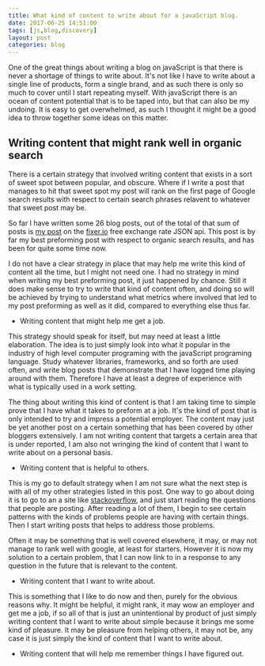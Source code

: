 ```yaml
---
title: What kind of content to write about for a javaScript blog.
date: 2017-06-25 14:51:00
tags: [js,blog,discovery]
layout: post
categories: blog
---
```


One of the great things about writing a blog on javaScript is that there is never a shortage of things to write about. It's not like I have to write about a single line of products, form a single brand, and as such there is only so much to cover until I start repeating myself. With javaScript there is an ocean of content potential that is to be taped into, but that can also be my undoing. It is easy to get overwhelmed, as such I thought it might be a good idea to throw together some ideas on this matter.

<!-- more -->

## Writing content that might rank well in organic search

There is a certain strategy that involved writing content that exists in a sort of sweet spot between popular, and obscure. Where if I write a post that manages to hit that sweet spot my post will rank on the first page of Google search results with respect to certain search phrases relavent to whatever that sweet post may be.

So far I have written some 26 blog posts, out of the total of that sum of posts is [my post](/2017/02/09/api-fixer/) on the [fixer.io](http://fixer.io) free exchange rate JSON api. This post is by far my best preforming post with respect to organic search results, and has been for quite some time now. 

I do not have a clear strategy in place that may help me write this kind of content all the time, but I might not need one. I had no strategy in mind when writing my best preforming post, it just happened by chance. Still it does make sense to try to write that kind of content often, and doing so will be achieved by trying to understand what metrics where involved that led to my post preforming as well as it did, compared to everything else thus far.

* Writing content that might help me get a job.

This strategy should speak for itself, but may need at least a little elaboration. The idea is to just simply look into what it popular in the industry of high level computer programing with the javaScript programing language. Study whatever libraries, frameworks, and so forth are used often, and write blog posts that demonstrate that I have logged time playing around with them. Therefore I have at least a degree of experience with what is typically used in a work setting.

The thing about writing this kind of content is that I am taking time to simple prove that I have what it takes to preform at a job. It's the kind of post that is only intended to try and impress a potential employer. The content may just be yet another post on a certain something that has been covered by other bloggers extensively. I am not writing content that targets a certain area that is under reported, I am also not wringing the kind of content that I want to write about on a personal basis.

* Writing content that is helpful to others.

This is my go to default strategy when I am not sure what the next step is with all of my other strategies listed in this post. One way to go about doing it is to go to an a site like [stackoverflow](https://stackoverflow.com/questions/tagged/javascript), and just start reading the questions that people are posting. After reading a lot of them, I begin to see certain patterns with the kinds of problems people are having with certain things. Then I start writing posts that helps to address those problems.

Often it may be something that is well covered elsewhere, it may, or may not manage to rank well with google, at least for starters. However it is now my solution to a certain problem, that I can now link to in a response to any question in the future that is relevant to the content.

* Writing content that I want to write about.

This is something that I like to do now and then, purely for the obvious reasons why. It might be helpful, it might rank, it may wow an employer and get me a job, if so all of that is just an unintentional by product of just simply writing content that I want to write about simple because it brings me some kind of pleasure. It may be pleasure from helping others, it may not be, any case it is just simply the kind of content that I want to write about.

* Writing content that will help me remember things I have figured out.
